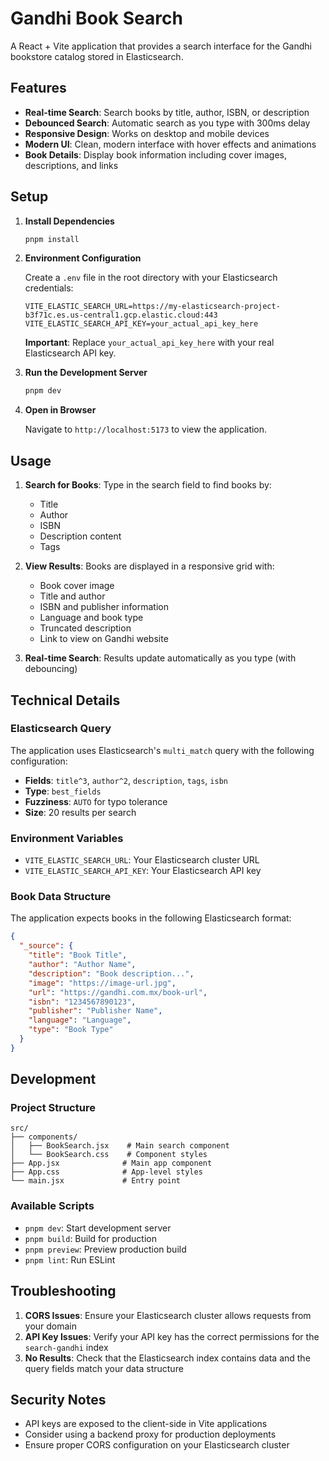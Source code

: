 # Gandhi Book Search

A React + Vite application that provides a search interface for the Gandhi bookstore catalog stored in Elasticsearch.

## Features

- **Real-time Search**: Search books by title, author, ISBN, or description
- **Debounced Search**: Automatic search as you type with 300ms delay
- **Responsive Design**: Works on desktop and mobile devices
- **Modern UI**: Clean, modern interface with hover effects and animations
- **Book Details**: Display book information including cover images, descriptions, and links

## Setup

1. **Install Dependencies**
   ```bash
   pnpm install
   ```

2. **Environment Configuration**
   
   Create a `.env` file in the root directory with your Elasticsearch credentials:
   ```
   VITE_ELASTIC_SEARCH_URL=https://my-elasticsearch-project-b3f71c.es.us-central1.gcp.elastic.cloud:443
   VITE_ELASTIC_SEARCH_API_KEY=your_actual_api_key_here
   ```

   **Important**: Replace `your_actual_api_key_here` with your real Elasticsearch API key.

3. **Run the Development Server**
   ```bash
   pnpm dev
   ```

4. **Open in Browser**
   
   Navigate to `http://localhost:5173` to view the application.

## Usage

1. **Search for Books**: Type in the search field to find books by:
   - Title
   - Author
   - ISBN
   - Description content
   - Tags

2. **View Results**: Books are displayed in a responsive grid with:
   - Book cover image
   - Title and author
   - ISBN and publisher information
   - Language and book type
   - Truncated description
   - Link to view on Gandhi website

3. **Real-time Search**: Results update automatically as you type (with debouncing)

## Technical Details

### Elasticsearch Query
The application uses Elasticsearch's `multi_match` query with the following configuration:
- **Fields**: `title^3`, `author^2`, `description`, `tags`, `isbn`
- **Type**: `best_fields`
- **Fuzziness**: `AUTO` for typo tolerance
- **Size**: 20 results per search

### Environment Variables
- `VITE_ELASTIC_SEARCH_URL`: Your Elasticsearch cluster URL
- `VITE_ELASTIC_SEARCH_API_KEY`: Your Elasticsearch API key

### Book Data Structure
The application expects books in the following Elasticsearch format:
```json
{
  "_source": {
    "title": "Book Title",
    "author": "Author Name",
    "description": "Book description...",
    "image": "https://image-url.jpg",
    "url": "https://gandhi.com.mx/book-url",
    "isbn": "1234567890123",
    "publisher": "Publisher Name",
    "language": "Language",
    "type": "Book Type"
  }
}
```

## Development

### Project Structure
```
src/
├── components/
│   ├── BookSearch.jsx    # Main search component
│   └── BookSearch.css    # Component styles
├── App.jsx              # Main app component
├── App.css              # App-level styles
└── main.jsx             # Entry point
```

### Available Scripts
- `pnpm dev`: Start development server
- `pnpm build`: Build for production
- `pnpm preview`: Preview production build
- `pnpm lint`: Run ESLint

## Troubleshooting

1. **CORS Issues**: Ensure your Elasticsearch cluster allows requests from your domain
2. **API Key Issues**: Verify your API key has the correct permissions for the `search-gandhi` index
3. **No Results**: Check that the Elasticsearch index contains data and the query fields match your data structure

## Security Notes

- API keys are exposed to the client-side in Vite applications
- Consider using a backend proxy for production deployments
- Ensure proper CORS configuration on your Elasticsearch cluster
